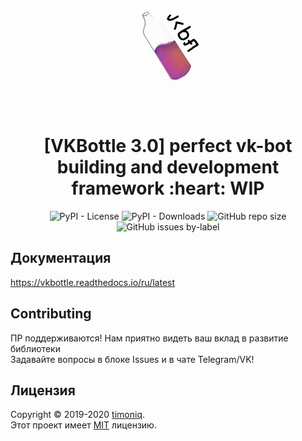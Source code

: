 <p align="center">
  <a href="https://github.com/tesseradecade/vbml">
    <img src="/docs/logo.jpg" width="200px" style="display: inline-block;">
  </a>
</p>
<h1 align="center">
  [VKBottle 3.0] perfect vk-bot building and development framework :heart: WIP
</h1>
<p align="center">
  <img alt="PyPI - License" src="https://img.shields.io/pypi/l/vkbottle?style=flat-square">
  <img alt="PyPI - Downloads" src="https://img.shields.io/pypi/dw/vkbottle?style=flat-square">
  <img alt="GitHub repo size" src="https://img.shields.io/github/repo-size/timoniq/vkbottle?style=flat-square">
  <img alt="GitHub issues by-label" src="https://img.shields.io/github/issues/timoniq/vkbottle/bug?style=flat-square">
</p>

## Документация

https://vkbottle.readthedocs.io/ru/latest

## Contributing

ПР поддерживаются! Нам приятно видеть ваш вклад в развитие библиотеки  
Задавайте вопросы в блоке Issues и в чате Telegram/VK!

## Лицензия

Copyright © 2019-2020 [timoniq](https://github.com/timoniq).  
Этот проект имеет [MIT](./LICENSE) лицензию.
